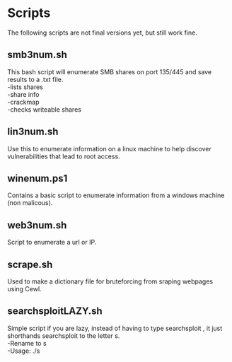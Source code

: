 # Scripts
   
The following scripts are not final versions yet, but still work fine.
  
## smb3num.sh
This bash script will enumerate SMB shares on port 135/445 and save results to a .txt file.   
-lists shares   
-share info   
-crackmap   
-checks writeable shares 

## lin3num.sh
Use this to enumerate information on a linux machine to help discover vulnerabilities that lead to root access.

## winenum.ps1
Contains a basic script to enumerate information from a windows machine (non malicous).
   
## web3num.sh
Script to enumerate a url or IP.

## scrape.sh
Used to make a dictionary file for bruteforcing from sraping webpages using Cewl.

## searchsploitLAZY.sh
Simple script if you are lazy, instead of having to type searchsploit <service> <version>, it just shorthands searchsploit to the letter s.   
-Rename to s    
-Usage: ./s <service> <version>   
